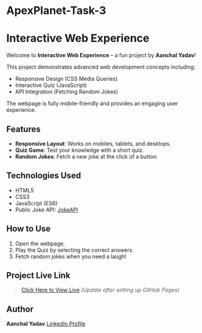 # ApexPlanet-Task-3
# Interactive Web Experience

Welcome to **Interactive Web Experience** – a fun project by **Aanchal Yadav**!

This project demonstrates advanced web development concepts including:
- Responsive Design (CSS Media Queries)
- Interactive Quiz (JavaScript)
- API Integration (Fetching Random Jokes)

The webpage is fully mobile-friendly and provides an engaging user experience.

## Features
- **Responsive Layout**: Works on mobiles, tablets, and desktops.
- **Quiz Game**: Test your knowledge with a short quiz.
- **Random Jokes**: Fetch a new joke at the click of a button.

## Technologies Used
- HTML5
- CSS3
- JavaScript (ES6)
- Public Joke API: [JokeAPI](https://jokeapi.dev/)

## How to Use
1. Open the webpage.
2. Play the Quiz by selecting the correct answers.
3. Fetch random jokes when you need a laugh!

## Project Live Link
> [Click Here to View Live](https://your-username.github.io/your-repo-name/) 
*(Update after setting up GitHub Pages)*

## Author
**Aanchal Yadav** 
[LinkedIn Profile](https://www.linkedin.com/in/aanchal-yadav-807165263)
